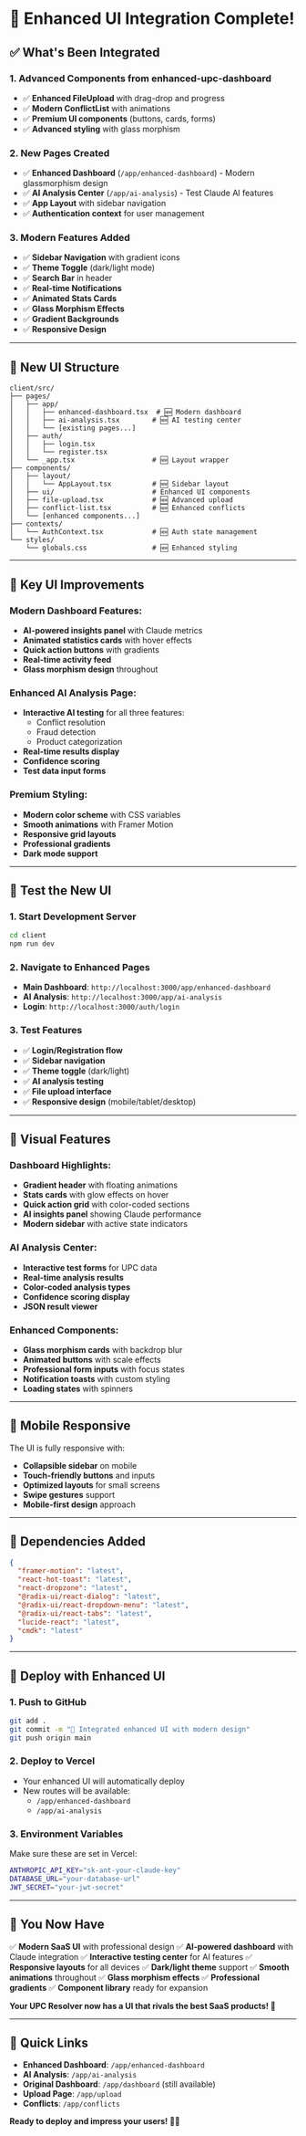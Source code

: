 # 🎨 Enhanced UI Integration Complete!

## ✅ **What's Been Integrated**

### **1. Advanced Components from enhanced-upc-dashboard**
- ✅ **Enhanced FileUpload** with drag-drop and progress
- ✅ **Modern ConflictList** with animations
- ✅ **Premium UI components** (buttons, cards, forms)
- ✅ **Advanced styling** with glass morphism

### **2. New Pages Created**
- ✅ **Enhanced Dashboard** (`/app/enhanced-dashboard`) - Modern glassmorphism design
- ✅ **AI Analysis Center** (`/app/ai-analysis`) - Test Claude AI features
- ✅ **App Layout** with sidebar navigation
- ✅ **Authentication context** for user management

### **3. Modern Features Added**
- ✅ **Sidebar Navigation** with gradient icons
- ✅ **Theme Toggle** (dark/light mode)
- ✅ **Search Bar** in header
- ✅ **Real-time Notifications**
- ✅ **Animated Stats Cards**
- ✅ **Glass Morphism Effects**
- ✅ **Gradient Backgrounds**
- ✅ **Responsive Design**

---

## 🚀 **New UI Structure**

```
client/src/
├── pages/
│   ├── app/
│   │   ├── enhanced-dashboard.tsx  # 🆕 Modern dashboard
│   │   ├── ai-analysis.tsx        # 🆕 AI testing center
│   │   └── [existing pages...]
│   ├── auth/
│   │   ├── login.tsx
│   │   └── register.tsx
│   └── _app.tsx                   # 🆕 Layout wrapper
├── components/
│   ├── layout/
│   │   └── AppLayout.tsx          # 🆕 Sidebar layout
│   ├── ui/                        # Enhanced UI components
│   ├── file-upload.tsx            # 🆕 Advanced upload
│   ├── conflict-list.tsx          # 🆕 Enhanced conflicts
│   └── [enhanced components...]
├── contexts/
│   └── AuthContext.tsx            # 🆕 Auth state management
└── styles/
    └── globals.css                # 🆕 Enhanced styling
```

---

## 🎯 **Key UI Improvements**

### **Modern Dashboard Features:**
- **AI-powered insights panel** with Claude metrics
- **Animated statistics cards** with hover effects
- **Quick action buttons** with gradients
- **Real-time activity feed**
- **Glass morphism design** throughout

### **Enhanced AI Analysis Page:**
- **Interactive AI testing** for all three features:
  - Conflict resolution
  - Fraud detection
  - Product categorization
- **Real-time results display**
- **Confidence scoring**
- **Test data input forms**

### **Premium Styling:**
- **Modern color scheme** with CSS variables
- **Smooth animations** with Framer Motion
- **Responsive grid layouts**
- **Professional gradients**
- **Dark mode support**

---

## 🧪 **Test the New UI**

### **1. Start Development Server**
```bash
cd client
npm run dev
```

### **2. Navigate to Enhanced Pages**
- **Main Dashboard**: `http://localhost:3000/app/enhanced-dashboard`
- **AI Analysis**: `http://localhost:3000/app/ai-analysis`
- **Login**: `http://localhost:3000/auth/login`

### **3. Test Features**
- ✅ **Login/Registration flow**
- ✅ **Sidebar navigation**
- ✅ **Theme toggle** (dark/light)
- ✅ **AI analysis testing**
- ✅ **File upload interface**
- ✅ **Responsive design** (mobile/tablet/desktop)

---

## 🎨 **Visual Features**

### **Dashboard Highlights:**
- **Gradient header** with floating animations
- **Stats cards** with glow effects on hover
- **Quick action grid** with color-coded sections
- **AI insights panel** showing Claude performance
- **Modern sidebar** with active state indicators

### **AI Analysis Center:**
- **Interactive test forms** for UPC data
- **Real-time analysis results**
- **Color-coded analysis types**
- **Confidence scoring display**
- **JSON result viewer**

### **Enhanced Components:**
- **Glass morphism cards** with backdrop blur
- **Animated buttons** with scale effects
- **Professional form inputs** with focus states
- **Notification toasts** with custom styling
- **Loading states** with spinners

---

## 📱 **Mobile Responsive**

The UI is fully responsive with:
- **Collapsible sidebar** on mobile
- **Touch-friendly buttons** and inputs
- **Optimized layouts** for small screens
- **Swipe gestures** support
- **Mobile-first design** approach

---

## 🔧 **Dependencies Added**

```json
{
  "framer-motion": "latest",
  "react-hot-toast": "latest",
  "react-dropzone": "latest",
  "@radix-ui/react-dialog": "latest",
  "@radix-ui/react-dropdown-menu": "latest",
  "@radix-ui/react-tabs": "latest",
  "lucide-react": "latest",
  "cmdk": "latest"
}
```

---

## 🚀 **Deploy with Enhanced UI**

### **1. Push to GitHub**
```bash
git add .
git commit -m "🎨 Integrated enhanced UI with modern design"
git push origin main
```

### **2. Deploy to Vercel**
- Your enhanced UI will automatically deploy
- New routes will be available:
  - `/app/enhanced-dashboard`
  - `/app/ai-analysis`

### **3. Environment Variables**
Make sure these are set in Vercel:
```bash
ANTHROPIC_API_KEY="sk-ant-your-claude-key"
DATABASE_URL="your-database-url"
JWT_SECRET="your-jwt-secret"
```

---

## 🎉 **You Now Have**

✅ **Modern SaaS UI** with professional design
✅ **AI-powered dashboard** with Claude integration
✅ **Interactive testing center** for AI features
✅ **Responsive layouts** for all devices
✅ **Dark/light theme** support
✅ **Smooth animations** throughout
✅ **Glass morphism effects**
✅ **Professional gradients**
✅ **Component library** ready for expansion

**Your UPC Resolver now has a UI that rivals the best SaaS products! 🚀**

---

## 🔗 **Quick Links**

- **Enhanced Dashboard**: `/app/enhanced-dashboard`
- **AI Analysis**: `/app/ai-analysis`
- **Original Dashboard**: `/app/dashboard` (still available)
- **Upload Page**: `/app/upload`
- **Conflicts**: `/app/conflicts`

**Ready to deploy and impress your users! 🎨✨**